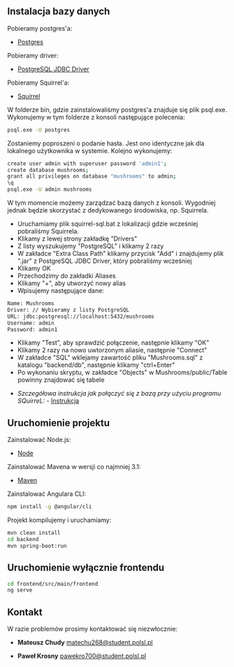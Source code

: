## Instalacja bazy danych

Pobieramy postgres'a:
* [Postgres](https://www.postgresql.org/download/)

Pobieramy driver:
* [PostgreSQL JDBC Driver](https://mvnrepository.com/artifact/org.postgresql/postgresql/9.4.1211)

Pobieramy Squirrel'a:
* [Squirrel](http://squirrel-sql.sourceforge.net/#installation)

W folderze bin, gdzie zainstalowaliśmy postgres'a znajduje się plik psql.exe.
Wykonujemy w tym folderze z konsoli następujące polecenia:
```bash
psql.exe -U postgres
```
Zostaniemy poproszeni o podanie hasła. Jest ono identyczne jak dla lokalnego użytkownika w systemie. Kolejno wykonujemy:
```bash
create user admin with superuser password 'admin1';
create database mushrooms;
grant all privileges on database "mushrooms" to admin;
\q
psql.exe -U admin mushrooms
```
W tym momencie możemy zarządzać bazą danych z konsoli. Wygodniej jednak będzie skorzystać z dedykowanego środowiska, np. Squirrela.

* Uruchamiamy plik squirrel-sql.bat z lokalizacji gdzie wcześniej pobraliśmy Squirrela. 
* Klikamy z lewej strony zakładkę "Drivers"
* Z listy wyszukujemy "PostgreSQL" i klikamy 2 razy
* W zakładce "Extra Class Path" klikamy przycisk "Add" i znajdujemy plik ".jar" z PostgreSQL JDBC Driver, który pobraliśmy wcześniej
* Klikamy OK
* Przechodzimy do zakładki Aliases
* Klikamy "+", aby utworzyć nowy alias
* Wpisujemy następujące dane:
```bash
Name: Mushrooms
Driver: // Wybieramy z listy PostgreSQL
URL: jdbc:postgresql://localhost:5432/mushrooms
Username: admin
Password: admin1
```

* Klikamy "Test", aby sprawdzić połączenie, następnie klikamy "OK"
* Klikamy 2 razy na nowo uwtorzonym aliasie, następnie "Connect"
* W zakładce "SQL" wklejamy zawartość pliku "Mushrooms.sql" z katalogu "backend/db", następnie klikamy "ctrl+Enter"
* Po wykonaniu skryptu, w zakładce "Objects" w Mushrooms/public/Table powinny znajdować się tabele

- *Szczegółowa instrukcja jak połączyć się z bazą przy użyciu programu SQuirreL:
-* [Instrukcja](http://squirrel-sql.sourceforge.net/paper/GettingStartedusingtheSQuirreLSQLClient.pdf)

## Uruchomienie projektu

Zainstalować Node.js:
* [Node](https://nodejs.org/en/)

Zainstalować Mavena w wersji co najmniej 3.1:
* [Maven](https://maven.apache.org/download.cgi)

Zainstalować Angulara CLI:
```bash
npm install -g @angular/cli
```

Projekt kompilujemy i uruchamiamy:
```bash
mvn clean install
cd backend
mvn spring-boot:run
```

## Uruchomienie wyłącznie frontendu

```bash
cd frontend/src/main/frontend
ng serve
```

## Kontakt

W razie problemów prosimy kontaktować się niezwłocznie:

* **Mateusz Chudy**   matechu268@student.polsl.pl

* **Paweł Krosny**    pawekro700@student.polsl.pl
